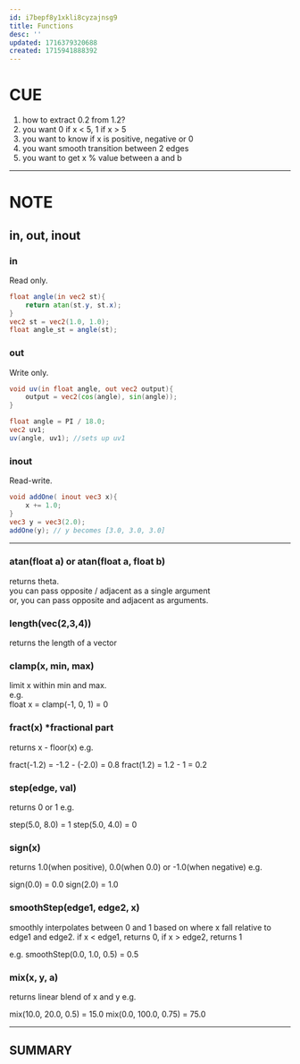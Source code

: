 ```yaml
---
id: i7bepf8y1xkli8cyzajnsg9
title: Functions
desc: ''
updated: 1716379320688
created: 1715941888392
---
```




# CUE

1. how to extract 0.2 from 1.2?
2. you want 0 if x < 5, 1 if x > 5
3. you want to know if x is positive, negative or 0
4. you want smooth transition between 2 edges
5. you want to get x % value between a and b

<hr>

# NOTE

## in, out, inout
### in
Read only.
```glsl
float angle(in vec2 st){
    return atan(st.y, st.x);
}
vec2 st = vec2(1.0, 1.0);
float angle_st = angle(st);
```

### out
Write only.
```glsl
void uv(in float angle, out vec2 output){
    output = vec2(cos(angle), sin(angle));
}

float angle = PI / 18.0;
vec2 uv1;
uv(angle, uv1); //sets up uv1

```

### inout
Read-write.
```glsl
void addOne( inout vec3 x){
    x += 1.0;
}
vec3 y = vec3(2.0);
addOne(y); // y becomes [3.0, 3.0, 3.0]
```

<hr />


### atan(float a) or atan(float a, float b)
returns theta.<br />
you can pass opposite / adjacent as a single argument<br />
or, you can pass opposite and adjacent as arguments.

### length(vec(2,3,4))
returns the length of a vector

### clamp(x, min, max)
limit x within min and max.<br />
e.g.<br />
float x = clamp(-1, 0, 1) = 0

### fract(x) *fractional part

returns x - floor(x)
e.g. 

fract(-1.2) = -1.2 - (-2.0) = 0.8
fract(1.2) = 1.2 - 1 = 0.2

### step(edge, val)

returns 0 or 1
e.g.

step(5.0, 8.0) = 1
step(5.0, 4.0) = 0

### sign(x)

returns 1.0(when positive), 0.0(when 0.0) or -1.0(when negative)
e.g.

sign(0.0) = 0.0
sign(2.0) = 1.0

### smoothStep(edge1, edge2, x)

smoothly interpolates between 0 and 1 based on where x fall relative to edge1 and edge2.
if x < edge1, returns 0, if x > edge2, returns 1

e.g.
smoothStep(0.0, 1.0, 0.5) = 0.5

### mix(x, y, a)

returns linear blend of x and y
e.g.

mix(10.0, 20.0, 0.5) = 15.0
mix(0.0, 100.0, 0.75) = 75.0

<hr>

## SUMMARY
